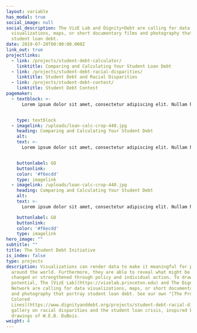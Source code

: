 ```yaml
---
layout: variable
has_modal: true
social_image: null
social_description: The VizE Lab and Dignity+Debt are calling for data
  visualizations, maps, or short documentary films and photography that portray
  student loan debt.
date: 2019-07-20T00:00:00.000Z
link_out: true
projectlinks:
  - link: /projects/student-debt-calculator/
    linktitle: Comparing and Calculating Your Student Loan Debt
  - link: /projects/student-debt-racial-disparities/
    linktitle: Student Debt and Racial Disparities
  - link: /projects/student-debt-contest/
    linktitle: Student Debt Contest
pagemaker:
  - textblock: >-
      Lorem ipsum dolor sit amet, consectetur adipiscing elit. Nullam hendrerit diam sit amet nunc accumsan, eget euismod sapien euismod. Quisque sit amet luctus lorem. Nam porttitor enim malesuada, iaculis eros non, euismod neque. Curabitur porta vestibulum ex, sit amet faucibus ante dictum a. Cras ligula lacus, varius sit amet semper in, aliquet vitae nibh. Aliquam imperdiet dolor lectus, gravida viverra nunc suscipit nec. Vivamus eleifend pulvinar enim, id maximus libero sodales et. Nunc consectetur urna quis odio tristique ultrices. Aenean ac aliquam neque, quis condimentum nulla. Aliquam a placerat elit. Praesent vestibulum interdum lorem nec volutpat.


    type: textblock
  - imagelink: /uploads/loan-calc-crop-440.jpg
    heading: Comparing and Calculating Your Student Debt
    alt:
    text: >-
      Lorem ipsum dolor sit amet, consectetur adipiscing elit. Nullam hendrerit diam sit amet nunc accumsan, eget euismod sapien euismod. Quisque sit amet luctus lorem. Nam porttitor enim malesuada, iaculis eros non, euismod neque. Curabitur porta vestibulum ex, sit amet faucibus ante dictum a. Cras ligula lacus, varius sit amet semper in, aliquet vitae nibh. 


    buttonlabel: GO
    buttonlink:
    color: '#f6ecdd'
    type: imagelink  
  - imagelink: /uploads/loan-calc-crop-440.jpg
    heading: Comparing and Calculating Your Student Debt
    alt:
    text: >-
      Lorem ipsum dolor sit amet, consectetur adipiscing elit. Nullam hendrerit diam sit amet nunc accumsan, eget euismod sapien euismod. Quisque sit amet luctus lorem. Nam porttitor enim malesuada, iaculis eros non, euismod neque. Curabitur porta vestibulum ex, sit amet faucibus ante dictum a. Cras ligula lacus, varius sit amet semper in, aliquet vitae nibh. 

    buttonlabel: GO
    buttonlink:
    color: '#f6ecdd'
    type: imagelink  
hero_image: ""
subtitle: ""
title: The Student Debt Initiative
is_index: false
type: projects
description: Visualizations can render data to make it meaningful for people
  around the world. Furthermore, they are able to reveal what might be either
  changed or strengthened through policy and individual action. To draw on this
  potential, The [VizE Lab](https://vizelab.princeton.edu) and The Dignity+Debt
  Network are calling for data visualizations, maps, or short documentary films
  and photography that portray student loan debt. See our own "[The Problem of
  Colored
  Lines](https://www.dignityanddebt.org/projects/student-debt-racial-disparities/)"
  gallery on racial disparities and the student loan crisis, inspired by the
  drawings of W.E.B. DuBois.
weight: 4
---
```

